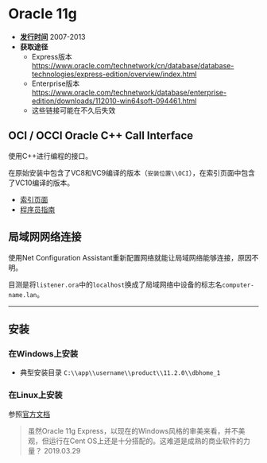 # Oracle 11g

- **[发行时间](https://en.wikipedia.org/wiki/Oracle_Database#Releases_and_versions)** 2007-2013
- **获取途径**
    - Express版本 <https://www.oracle.com/technetwork/cn/database/database-technologies/express-edition/overview/index.html>
    - Enterprise版本 <https://www.oracle.com/technetwork/database/enterprise-edition/downloads/112010-win64soft-094461.html>
    - 这些链接可能在不久后失效

## OCI / OCCI Oracle C++ Call Interface

使用C++进行编程的接口。

在原始安装中包含了VC8和VC9编译的版本（`安装位置\\OCI`），在索引页面中包含了VC10编译的版本。

- [索引页面](https://www.oracle.com/technetwork/cn/database/features/oci/index-090820-zhs.html)
- [程序员指南](https://docs.oracle.com/cd/B28359_01/appdev.111/b28390/toc.htm)

## 局域网网络连接

使用Net Configuration Assistant重新配置网络就能让局域网络能够连接，原因不明。

目测是将`listener.ora`中的`localhost`换成了局域网络中设备的标志名`computer-name.lan`。

---

## 安装

### 在Windows上安装

- 典型安装目录 `C:\\app\\username\\product\\11.2.0\\dbhome_1`

### 在Linux上安装

参照[官方文档](https://docs.oracle.com/cd/E17781_01/install.112/e18802/toc.htm)

> 虽然Oracle 11g Express，以现在的Windows风格的审美来看，并不美观，但运行在Cent OS上还是十分搭配的。这难道是成熟的商业软件的力量？
> 2019.03.29

